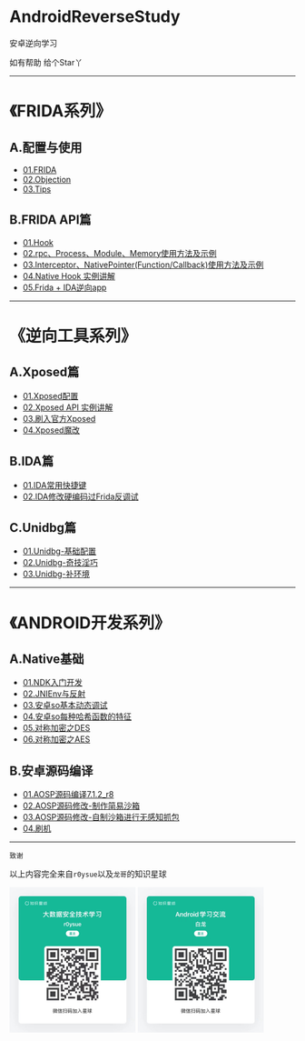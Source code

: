# AndroidReverseStudy
安卓逆向学习  

如有帮助 给个Star丫

---

# 《FRIDA系列》
## A.配置与使用  
- [01.FRIDA](FRIDA/A01/README.md)
- [02.Objection](FRIDA/A02/README.md)
- [03.Tips](FRIDA/A03/README.md)

## B.FRIDA API篇
- [01.Hook](FRIDA/B01/README.md)
- [02.rpc、Process、Module、Memory使用方法及示例](FRIDA/B02/README.md)
- [03.Interceptor、NativePointer(Function/Callback)使用方法及示例](FRIDA/B03/README.md)
- [04.Native Hook 实例讲解](FRIDA/B04/README.md)
- [05.Frida + IDA逆向app](FRIDA/B05/README.md)

---

# 《逆向工具系列》
## A.Xposed篇
- [01.Xposed配置](https://www.freebuf.com/articles/terminal/189021.html)
- [02.Xposed API 实例讲解](Tool/XPOSED/A01/README.md)
- [03.刷入官方Xposed](https://mp.weixin.qq.com/s/c97zoTxRrEeYLvD8YwIUVQ)
- [04.Xposed魔改](https://mp.weixin.qq.com/s/YAMCrQSi0LFJGNIwB9qHDA)

## B.IDA篇

- [01.IDA常用快捷键](Tool/IDA/A01/README.md)
- [02.IDA修改硬编码过Frida反调试](Tool/IDA/A02/README.md)

## C.Unidbg篇

- [01.Unidbg-基础配置](Tool/Unidbg/A01/README.md)
- [02.Unidbg-奇技淫巧](Tool/Unidbg/A02/README.md)
- [03.Unidbg-补环境](Tool/Unidbg/A03/README.md)

---

# 《ANDROID开发系列》
## A.Native基础
- [01.NDK入门开发](Android/A01/README.md)
- [02.JNIEnv与反射](Android/A02/README.md)
- [03.安卓so基本动态调试](Android/A03/README.md)
- [04.安卓so每种哈希函数的特征](Android/A04/README.md)
- [05.对称加密之DES](Android/A05/README.md)
- [06.对称加密之AES](Android/A06/README.md)

## B.安卓源码编译
- [01.AOSP源码编译7.1.2_r8](Android/B01/README.md)
- [02.AOSP源码修改-制作简易沙箱](Android/B02/README.md)
- [03.AOSP源码修改-自制沙箱进行无感知抓包](Android/B03/README.md)
- [04.刷机](Android/B04/README.md)

----

`致谢`

 以上内容完全来自`r0ysue`以及`龙哥`的知识星球

<img src="FRIDA/A01/pic/planet.jpeg" alt="planet" style="zoom:25%;" />

<img src="Tool/Unidbg/A02/pic/planet.jpeg" alt="planet" style="zoom:25%;" />
